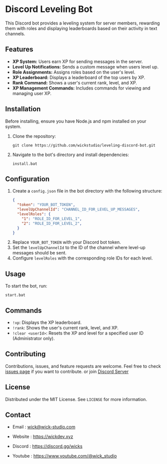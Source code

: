 # Discord Leveling Bot

This Discord bot provides a leveling system for server members, rewarding them with roles and displaying leaderboards based on their activity in text channels.

## Features

- **XP System:** Users earn XP for sending messages in the server.
- **Level Up Notifications:** Sends a custom message when users level up.
- **Role Assignments:** Assigns roles based on the user's level.
- **XP Leaderboard:** Displays a leaderboard of the top users by XP.
- **Rank Command:** Shows a user's current rank, level, and XP.
- **XP Management Commands:** Includes commands for viewing and managing user XP.

## Installation

Before installing, ensure you have Node.js and npm installed on your system.

1. Clone the repository:
   ```
   git clone https://github.com/wickstudio/leveling-discord-bot.git
   ```
2. Navigate to the bot's directory and install dependencies:
   ```
   install.bat
   ```

## Configuration

1. Create a `config.json` file in the bot directory with the following structure:
   ```json
   {
     "token": "YOUR_BOT_TOKEN",
     "levelUpChannelId": "CHANNEL_ID_FOR_LEVEL_UP_MESSAGES",
     "levelRoles": {
       "1": "ROLE_ID_FOR_LEVEL_1",
       "2": "ROLE_ID_FOR_LEVEL_2",
     }
   }
   ```
2. Replace `YOUR_BOT_TOKEN` with your Discord bot token.
3. Set the `levelUpChannelId` to the ID of the channel where level-up messages should be sent.
4. Configure `levelRoles` with the corresponding role IDs for each level.

## Usage

To start the bot, run:
```
start.bat
```

## Commands

- `!xp`: Displays the XP leaderboard.
- `!rank`: Shows the user's current rank, level, and XP.
- `!clear <userId>`: Resets the XP and level for a specified user ID (Administrator only).

## Contributing

Contributions, issues, and feature requests are welcome. Feel free to check [issues page]([link-to-your-issues-page](https://github.com/wickstudio/leveling-discord-bot/issues)) if you want to contribute. or join [Discord Server](https://discord.gg/wicks)

## License
Distributed under the MIT License. See `LICENSE` for more information.

## Contact

- Email : wick@wick-studio.com

- Website : https://wickdev.xyz

- Discord : https://discord.gg/wicks

- Youtube : https://www.youtube.com/@wick_studio
